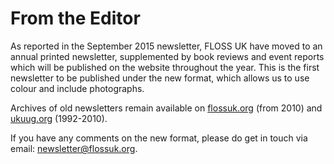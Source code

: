 # From the Editor

As reported in the September 2015 newsletter, FLOSS UK have moved to an annual
printed newsletter, supplemented by book reviews and event reports which will
be published on the website throughout the year. This is the first newsletter
to be published under the new format, which allows us to use colour and
include photographs.

Archives of old newsletters remain available on [flossuk.org](http://www.flossuk.org)
(from 2010) and [ukuug.org](http://www.ukuug.org) (1992-2010).

If you have any comments on the new format, please do get in touch via email:
[newsletter@flossuk.org](mailto:newsletter@flossuk.org).
